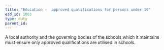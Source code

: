 ```yaml
---
title: "Education -  approved qualifications for persons under 19"
esd_id: 1003
type: duty
parent_id:  
---
```


A local authority and the governing bodies of the schools which it maintains must ensure only approved qualifications are utilised in schools.

